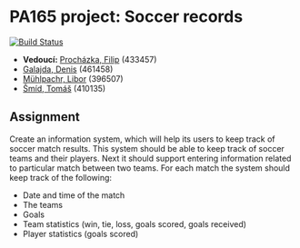 # PA165 project: Soccer records

[![Build Status](https://travis-ci.org/fprochazka/fi-muni-PA165-project.svg?branch=master)](https://travis-ci.org/fprochazka/fi-muni-PA165-project)

* **Vedoucí:** [Procházka, Filip](https://github.com/fprochazka) (433457)
* [Galajda, Denis](https://github.com/ATP93) (461458)
* [Mühlpachr, Libor](https://github.com/396507) (396507)
* [Šmíd, Tomáš](https://github.com/TomasSmid) (410135)

## Assignment

Create an information system, which will help its users to keep track of soccer match results. This system should be able to keep track of soccer teams and their players.
Next it should support entering information related to particular match between two teams. For each match the system should keep track of the following:

* Date and time of the match
* The teams
* Goals
* Team statistics (win, tie, loss, goals scored, goals received)
* Player statistics (goals scored)
